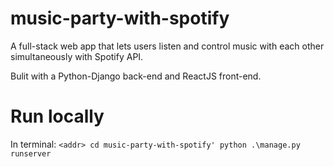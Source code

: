 # music-party-with-spotify
A full-stack web app that lets users listen and control music with each other simultaneously with Spotify API.

Bulit with a Python-Django back-end and ReactJS front-end.


# Run locally
In terminal:
`<addr> cd music-party-with-spotify'
python .\manage.py runserver`

